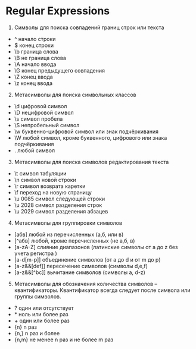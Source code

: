 # Regular Expressions
1) Cимволы для поиска совпадений границ строк или текста
* ^	  начало строки
* $	  конец строки
* \b	граница слова
* \B	не граница слова
* \A	начало ввода
* \G	конец предыдущего совпадения
* \Z	конец ввода
* \z	конец ввода

2) Метасимволы для поиска символьных классов
* \d	цифровой символ
* \D	нецифровой символ
* \s	символ пробела
* \S	непробельный символ
* \w	буквенно-цифровой символ или знак подчёркивания
* \W	любой символ, кроме буквенного, цифрового или знака подчёркивания
* .	  любой символ

3) Метасимволы для поиска символов редактирования текста
* \t	     символ табуляции
* \n	     символ новой строки
* \r	     символ возврата каретки
* \f       переход на новую страницу
* \u 0085  символ следующей строки
* \u 2028  символ разделения строк
* \u 2029  символ разделения абзацев

4) Метасимволы для группировки символов
* [абв]	        любой из перечисленных (а,б, или в)
* [^абв]	      любой, кроме перечисленных (не а,б, в)
* [a-zA-Z]	    слияние диапазонов (латинские символы от a до z без учета регистра )
* [a-d[m-p]]	  объединение символов (от a до d и от m до p)
* [a-z&&[def]]	пересечение символов (символы d,e,f)
* [a-z&&[^bc]]	вычитание символов (символы a, d-z)

5) Метасимволы для обозначения количества символов – квантификаторы. Квантификатор всегда следует после символа или группы символов.
* ?	     один или отсутствует
* \*	   ноль или более раз
* \+	   один или более раз
* {n}	   n раз
* {n,}	 n раз и более
* {n,m}  не менее n раз и не более m раз
